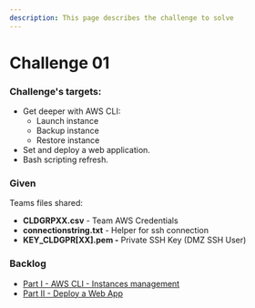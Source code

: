```yaml
---
description: This page describes the challenge to solve
---
```


# Challenge 01

### Challenge's targets:

* Get deeper with AWS CLI:
  * Launch instance
  * Backup instance
  * Restore instance
* Set and deploy a web application.
* Bash scripting refresh.

### Given

Teams files shared:

* **CLDGRPXX.csv** - Team AWS Credentials
* **connectionstring.txt** - Helper for ssh connection
* **KEY\_CLDGPR\[XX].pem -** Private SSH Key (DMZ SSH User)

### Backlog

* [Part I - AWS CLI - Instances management](c2-part-i-aws-cli-instances-management.md)
* [Part II - Deploy a Web App](c2-part-ii-deploy-a-web-app.md)
